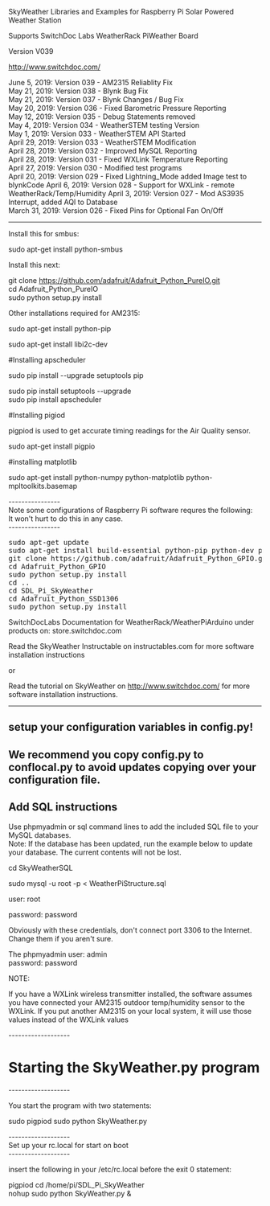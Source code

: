 SkyWeather Libraries and Examples for Raspberry Pi Solar Powered Weather Station

Supports SwitchDoc Labs WeatherRack PiWeather Board 

Version V039 

http://www.switchdoc.com/

June 5, 2019:    Version 039 - AM2315 Reliablity Fix <BR>
May 21, 2019:    Version 038 - Blynk Bug Fix<BR>
May 21, 2019:    Version 037 - Blynk Changes / Bug Fix<BR>
May 20, 2019:    Version 036 - Fixed Barometric Pressure Reporting<BR>
May 12, 2019:    Version 035 - Debug Statements removed<BR>
May 4, 2019:     Version 034 - WeatherSTEM testing Version<BR>
May 1, 2019:     Version 033 - WeatherSTEM API Started<BR>
April 29, 2019:  Version 033 - WeatherSTEM Modification<BR>
April 28, 2019:  Version 032 - Improved MySQL Reporting<BR>
April 28, 2019:  Version 031 - Fixed WXLink Temperature Reporting<BR>
April 27, 2019:  Version 030 - Modified test programs<BR>
April 20, 2019:  Version 029 - Fixed Lightning_Mode added Image test to blynkCode
April 6, 2019:   Version 028 - Support for WXLink - remote WeatherRack/Temp/Humidity
April 3, 2019:   Version 027 - Mod AS3935 Interrupt, added AQI to Database<BR>
March 31, 2019:  Version 026 - Fixed Pins for Optional Fan On/Off<BR>

-----------------
Install this for smbus:

sudo apt-get install python-smbus

Install this next:


git clone https://github.com/adafruit/Adafruit_Python_PureIO.git<BR>
cd Adafruit_Python_PureIO<BR>
sudo python setup.py install<BR>

Other installations required for AM2315:

sudo apt-get install python-pip

sudo apt-get install libi2c-dev


#Installing apscheduler

sudo pip install --upgrade setuptools pip <BR>

sudo pip install setuptools --upgrade  <BR>
sudo pip install apscheduler <BR>

#Installing pigiod

pigpiod is used to get accurate timing readings for the Air Quality sensor. <BR>

sudo apt-get install pigpio

#installing matplotlib

sudo apt-get install python-numpy python-matplotlib python-mpltoolkits.basemap 



----------------<BR>
Note some configurations of Raspberry Pi software requres the following:<BR>
It won't hurt to do this in any case.<BR>
----------------<BR>
<pre>
sudo apt-get update
sudo apt-get install build-essential python-pip python-dev python-smbus git
git clone https://github.com/adafruit/Adafruit_Python_GPIO.git
cd Adafruit_Python_GPIO
sudo python setup.py install
cd ..
cd SDL_Pi_SkyWeather
cd Adafruit_Python_SSD1306
sudo python setup.py install
</pre>
SwitchDocLabs Documentation for WeatherRack/WeatherPiArduino under products on: store.switchdoc.com

Read the SkyWeather Instructable on instructables.com for more software installation instructions 

or

Read the tutorial on SkyWeather on http://www.switchdoc.com/
for more software installation instructions.

-----------
setup your configuration variables in config.py!
-----------
We recommend you copy config.py to conflocal.py to avoid updates copying over your configuration file.<BR>
--------
Add SQL instructions
----------

Use phpmyadmin or sql command lines to add the included SQL file to your MySQL databases.<BR>
Note:  If the database has been updated, run the example below to update your database.   The current contents will not be lost.

cd SkyWeatherSQL

sudo mysql -u root -p < WeatherPiStructure.sql

user:  root

password: password

Obviously with these credentials, don't connect port 3306 to the Internet.   Change them if you aren't sure.

The phpmyadmin user: admin <BR>
password:   password <BR>

NOTE:

If you have a WXLink wireless transmitter installed, the software assumes you have connected your AM2315 outdoor temp/humidity sensor to the WXLink.  If you put another AM2315 on your local system, it will use those values instead of the WXLink values

-------------------<BR>
# Starting the SkyWeather.py program
-------------------<BR>

You start the program with two statements:

sudo pigpiod
sudo python SkyWeather.py

-------------------<BR>
Set up your rc.local for start on boot<BR>
-------------------<BR>

insert the following in your /etc/rc.local before the exit 0 statement:

pigpiod
cd /home/pi/SDL_Pi_SkyWeather <BR>
nohup sudo python SkyWeather.py & <BR>



